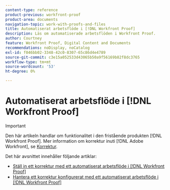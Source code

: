 ```yaml
---
content-type: reference
product-previous: workfront-proof
product-area: documents
navigation-topic: work-with-proofs-and-files
title: Automatiserat arbetsflöde i [!DNL Workfront Proof]
description: Läs om automatiserade arbetsflöden i Workfront Proof.
author: Courtney
feature: Workfront Proof, Digital Content and Documents
recommendations: noDisplay, noCatalog
exl-id: f046bb02-3348-42c0-8307-65c86d4e4789
source-git-commit: c3e15a052533d43065b50a9f56169b82f8dc3765
workflow-type: tm+mt
source-wordcount: '53'
ht-degree: 0%

---
```


# Automatiserat arbetsflöde i [!DNL Workfront Proof]

>[!IMPORTANT]
>
>Den här artikeln handlar om funktionalitet i den fristående produkten [!DNL Workfront Proof]. Mer information om korrektur inuti [!DNL Adobe Workfront], se [Korrektur](../../../review-and-approve-work/proofing/proofing.md).

Det här avsnittet innehåller följande artiklar:

* [Ställ in ett korrektur med ett automatiserat arbetsflöde i [!DNL Workfront Proof]](../../../workfront-proof/wp-work-proofsfiles/automated-workflow/set-up-proof-auto-workflow.md)
* [Hantera ett korrektur konfigurerat med ett automatiserat arbetsflöde i [!DNL Workfront Proof]](../../../workfront-proof/wp-work-proofsfiles/automated-workflow/manage-proof-configured-auto-workflow.md)
